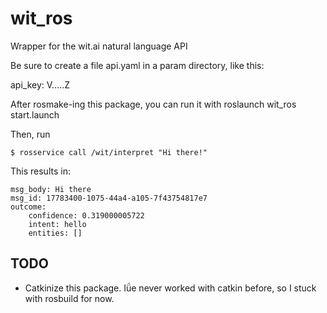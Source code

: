 wit_ros
=======

Wrapper for the wit.ai natural language API

Be sure to create a file api.yaml in a param directory, like this:

  api_key: V.....Z
  
After rosmake-ing this package, you can run it with 
  roslaunch wit_ros start.launch

Then, run 

	$ rosservice call /wit/interpret "Hi there!"

This results in:

	msg_body: Hi there
	msg_id: 17783400-1075-44a4-a105-7f43754817e7
	outcome: 
  		confidence: 0.319000005722
  		intent: hello
  		entities: []


TODO
----
- Catkinize this package. Iǘe never worked with catkin before, so I stuck with rosbuild for now. 

